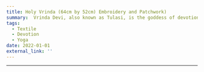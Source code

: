 ```yaml
---
title: Holy Vrinda (64cm by 52cm) Embroidery and Patchwork)
summary:  Vrinda Devi, also known as Tulasi, is the goddess of devotion and the guardian of rindavan’s sacred forests. She lovingly arranges Radha and Krishna’s pastimes, ensuring the groves bloom with divine beauty.
tags:
  - Textile
  - Devotion
  - Yoga
date: 2022-01-01
external_link: ''
---
```

---